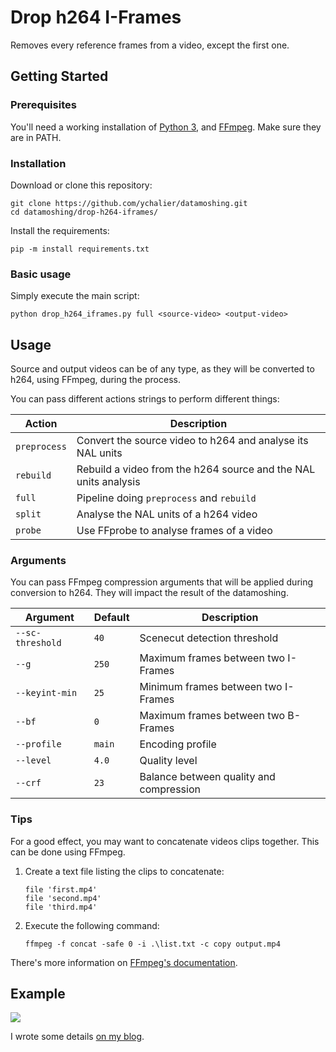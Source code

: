 # Drop h264 I-Frames

Removes every reference frames from a video, except the first one.

## Getting Started

### Prerequisites

You'll need a working installation of [Python 3](https://www.python.org/), and [FFmpeg](https://ffmpeg.org/). Make sure they are in PATH.

### Installation

Download or clone this repository:

```console
git clone https://github.com/ychalier/datamoshing.git
cd datamoshing/drop-h264-iframes/
```

Install the requirements:

```console
pip -m install requirements.txt
```

### Basic usage

Simply execute the main script:

```console
python drop_h264_iframes.py full <source-video> <output-video>
```

## Usage

Source and output videos can be of any type, as they will be converted to h264, using FFmpeg, during the process.

You can pass different actions strings to perform different things:

Action | Description
------ | -----------
`preprocess` | Convert the source video to h264 and analyse its NAL units
`rebuild` | Rebuild a video from the h264 source and the NAL units analysis
`full` | Pipeline doing `preprocess` and `rebuild`
`split` | Analyse the NAL units of a h264 video
`probe` | Use FFprobe to analyse frames of a video

### Arguments

You can pass FFmpeg compression arguments that will be applied during conversion to h264. They will impact the result of the datamoshing.

Argument | Default | Description
-------- | ------- | -----------
`--sc-threshold` | `40` | Scenecut detection threshold
`--g` | `250` | Maximum frames between two I-Frames
`--keyint-min` | `25` | Minimum frames between two I-Frames
`--bf` | `0` | Maximum frames between two B-Frames
`--profile` | `main` | Encoding profile
`--level` | `4.0` | Quality level
`--crf` | `23` | Balance between quality and compression

### Tips

For a good effect, you may want to concatenate videos clips together. This can be done using FFmpeg.

1. Create a text file listing the clips to concatenate:
    ```text
    file 'first.mp4'
    file 'second.mp4'
    file 'third.mp4'
    ```
2. Execute the following command:
    ```console
    ffmpeg -f concat -safe 0 -i .\list.txt -c copy output.mp4
    ```

There's more information on [FFmpeg's documentation](https://trac.ffmpeg.org/wiki/Concatenate).

## Example

[![](example.gif)](https://drive.chalier.fr/protected/datamoshing/sunrise-dive.mp4)

I wrote some details [on my blog](https://chalier.fr/blog/datamoshing#droppingreferenceframes).
